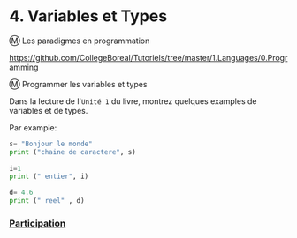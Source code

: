 # 4. Variables et Types


:m: Les paradigmes en programmation

https://github.com/CollegeBoreal/Tutoriels/tree/master/1.Languages/0.Programming

:m: Programmer les variables et types


Dans la lecture de l'`Unité 1` du livre, montrez quelques examples de variables et de types.

Par example:

```python
s= "Bonjour le monde" 
print ("chaine de caractere", s)
 
i=1
print (" entier", i)

d= 4.6
print (" reel" , d)
```

### [Participation](.scripts/Participation.md)


